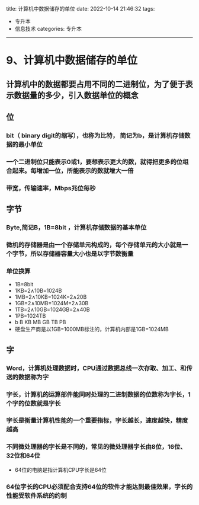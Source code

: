 title: 计算机中数据储存的单位
date: 2022-10-14 21:46:32
tags: 

- 专升本
- 信息技术
categories: 专升本 

---

#  9、计算机中数据储存的单位
<!--more-->

## 计算机中的数据都要占用不同的二进制位，为了便于表示数据量的多少，引入数据单位的概念

## 位

### bit（ binary digit的缩写），也称为比特， 简记为b，是计算机存储数据的最小单位

### 一个二进制位只能表示0或1，要想表示更大的数，就得把更多的位组合起来。每增加一位，所能表示的数就增大一倍

### 带宽，传输速率，Mbps兆位每秒

## 字节

### Byte,简记B，1B=8bit ，计算机存储数据的基本单位

### 微机的存储器是由一个存储单元构成的，每个存储单元的大小就是一个字节，所以存储器容量大小也是以字节数衡量

### 单位换算

- 1B=8bit
- 1KB=2∧10B=1024B
- 1MB=2∧10KB=1024K=2∧20B
- 1GB=2∧10MB=1024M=2∧30B
- 1TB=2∧10GB=1024GB=2∧40B
- 1PB=1024TB
- b B KB MB GB TB PB
- 硬盘生产商是以1GB=1000MB标注的，计算机内部是1GB=1024MB

## 字

### Word，计算机处理数据时，CPU通过数据总线一次存取、加工、和传送的数据称为字

### 字长，计算机的运算部件能同时处理的二进制数据的位数称为字长，1个字的位数就是字长

### 字长是衡量计算机性能的一个重要指标，字长越长，速度越快，精度越高

### 不同微处理器的字长是不同的，常见的微处理器字长由8位，16位、32位和64位   

- 64位的电脑是指计算机CPU字长是64位

### 64位字长的CPU必须配合支持64位的软件才能达到最佳效果，字长的性能受软件系统的约制

